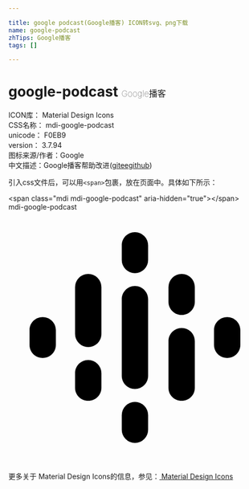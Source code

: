 ```yaml
---

title: google podcast(Google播客) ICON转svg、png下载
name: google-podcast
zhTips: Google播客
tags: []

---
```


# google-podcast  <small style="font-size: 60%;font-weight: 100">Google播客</small>


<div class="detail-page">
<p>
<span>
ICON库：
<span class="badge-secondary badge">Material Design Icons</span> 
</span>
<br/>
<span>
CSS名称：
<span class="badge-secondary badge">mdi-google-podcast</span> 
</span>
<br/>
<span>
unicode：
<span class="badge-secondary badge">F0EB9</span> 
<copy-btn content='F0EB9' btn-title=""></copy-btn>
<copy-btn :content='String.fromCodePoint(parseInt("F0EB9", 16))' btn-title="复制U"></copy-btn>
</span>
<br/>
<span>
version：
<span class="badge-secondary badge">3.7.94</span> 
</span>
<br/>
<span>图标来源/作者：<span class="badge-light badge">Google</span></span> 
<br/>
<span class="zh-detail">中文描述：<span class="badge-primary badge">Google播客</span><span class="help-link"><span>帮助改进</span>(<a href="https://gitee.com/liuwave/icon-helper/edit/master/json/material/google-podcast.json" target="_blank" rel="noopener noreferrer">gitee</a><a href="https://github.com/liuwave/icon-helper/edit/master/json/material/google-podcast.json" target="_blank" rel="noopener noreferrer">github</a></span>)</span><br/>
</p>
</div>
<div class="alert alert-dark">
  <i class="mdi mdi-google-podcast mdi-48px"></i>
  <i class="mdi mdi-google-podcast mdi-36px"></i>
  <i class="mdi mdi-google-podcast mdi-24px"></i>
  <i class="mdi mdi-google-podcast mdi-18px"></i>
</div>
<div>
  <p>引入css文件后，可以用<code>&lt;span&gt;</code>包裹，放在页面中。具体如下所示：    
  </p>
  <div class="alert alert-primary" style="font-size: 14px">
    &lt;span class="mdi mdi-google-podcast" aria-hidden="true"&gt;&lt;/span&gt;
    <copy-btn content='<span class="mdi mdi-google-podcast" aria-hidden="true"></span>'></copy-btn>
  </div>
  <div class="alert alert-secondary">
    <i class="mdi mdi-google-podcast"
    style="font-size: 24px"
    aria-hidden="true"></i> mdi-google-podcast
    <copy-btn content="mdi-google-podcast" btn-title="复制图标名称"></copy-btn>
  </div>
</div>
<div id="svg" class="svg-wrap">
<svg xmlns="http://www.w3.org/2000/svg" viewBox="0 0 24 24"><path d="M17.68,7.22V8.62C17.68,9.3 17.13,9.86 16.43,9.86C15.74,9.86 15.18,9.3 15.18,8.62V7.22A1.25,1.25 0 0,1 16.43,5.97C17.13,5.97 17.68,6.53 17.68,7.22M13.25,8.36V15.63C13.25,16.32 12.69,16.88 12,16.88C11.31,16.88 10.75,16.32 10.75,15.63V8.36C10.75,7.68 11.31,7.11 12,7.11C12.69,7.11 13.25,7.68 13.25,8.36M22,11.3V12.7C22,13.38 21.44,13.94 20.75,13.94C20.06,13.94 19.5,13.38 19.5,12.7V11.3C19.5,10.61 20.06,10.06 20.75,10.06C21.44,10.06 22,10.61 22,11.3M4.5,11.3V12.7C4.5,13.38 3.94,13.94 3.25,13.94C2.55,13.94 2,13.38 2,12.7V11.3C2,10.61 2.55,10.06 3.25,10.06C3.94,10.06 4.5,10.61 4.5,11.3M8.82,15.38V16.77C8.82,17.45 8.26,18 7.57,18C6.88,18 6.32,17.45 6.32,16.77V15.38C6.32,14.68 6.88,14.13 7.57,14.13A1.25,1.25 0 0,1 8.82,15.38M13.25,19.36V20.75A1.25,1.25 0 0,1 12,22A1.25,1.25 0 0,1 10.75,20.75V19.36A1.25,1.25 0 0,1 12,18.11A1.25,1.25 0 0,1 13.25,19.36M13.25,3.25V4.64A1.25,1.25 0 0,1 12,5.89A1.25,1.25 0 0,1 10.75,4.64V3.25C10.75,2.55 11.31,2 12,2A1.25,1.25 0 0,1 13.25,3.25M17.68,12.34V16.77C17.68,17.46 17.13,18 16.43,18C15.74,18 15.18,17.46 15.18,16.77V12.34C15.18,11.64 15.74,11.09 16.43,11.09C17.13,11.09 17.68,11.64 17.68,12.34M8.82,7.22V11.65C8.82,12.35 8.26,12.9 7.57,12.9A1.25,1.25 0 0,1 6.32,11.65V7.22A1.25,1.25 0 0,1 7.57,5.97A1.25,1.25 0 0,1 8.82,7.22Z" /></svg>
</div>
<detail full-name='mdi-google-podcast'></detail>
    
<div><p>更多关于 Material Design Icons的信息，参见：<a target="_blank" href="https://iconhelper.cn/material.html"> Material Design Icons</a>
</p></div>
